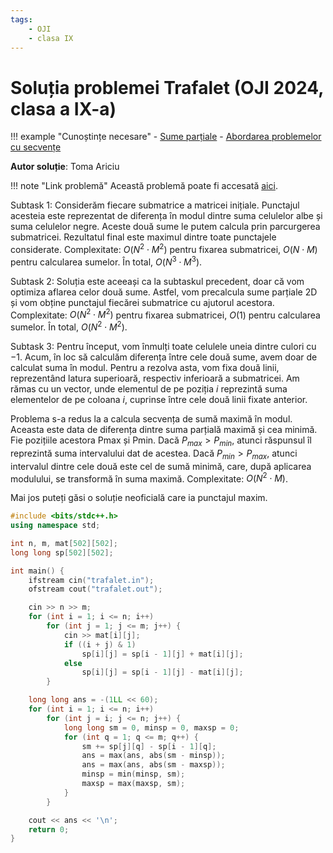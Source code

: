 ```yaml
---
tags:
    - OJI
    - clasa IX
---
```


# Soluția problemei Trafalet (OJI 2024, clasa a IX-a)

!!! example "Cunoștințe necesare"
    - [Sume parțiale](../../../../usor/partial-sums.md)
    - [Abordarea problemelor cu secvențe](../../../../usor/sequences.md)

**Autor soluție**: Toma Ariciu

!!! note "Link problemă"
    Această problemă poate fi accesată [aici](https://kilonova.ro/problems/2503/).

Subtask 1: Considerăm fiecare submatrice a matricei inițiale. Punctajul acesteia este reprezentat de diferența în modul dintre suma celulelor albe și suma celulelor negre. Aceste două sume le putem calcula prin parcurgerea submatricei. Rezultatul final este maximul dintre toate punctajele considerate. Complexitate: $O(N^2 \cdot M^2)$ pentru fixarea submatricei, $O(N \cdot M)$ pentru calcularea sumelor. În total, $O(N^3 \cdot M^3)$.

Subtask 2: Soluția este aceeași ca la subtaskul precedent, doar că vom optimiza aflarea celor două sume. Astfel, vom precalcula sume parțiale 2D și vom obține punctajul fiecărei submatrice cu ajutorul acestora. Complexitate: $O(N^2 \cdot M^2)$ pentru fixarea submatricei, $O(1)$ pentru calcularea sumelor. În total, $O(N^2 \cdot M^2)$.

Subtask 3: Pentru început, vom înmulți toate celulele uneia dintre culori cu $-1$. Acum, în loc să calculăm diferența între cele două sume, avem doar de calculat suma în modul. Pentru a rezolva asta, vom fixa două linii, reprezentând latura superioară, respectiv inferioară a submatricei. Am rămas cu un vector, unde elementul de pe poziția $i$ reprezintă suma elementelor de pe coloana $i$, cuprinse între cele două linii fixate anterior.

Problema s-a redus la a calcula secvența de sumă maximă în modul. Aceasta este data de diferența dintre suma parțială maximă și cea minimă. Fie pozițiile acestora Pmax și Pmin. Dacă $P_{max} > P_{min}$, atunci răspunsul îl reprezintă suma intervalului dat de acestea. Dacă $P_{min} > P_{max}$, atunci intervalul dintre cele două este cel de sumă minimă, care, după aplicarea modulului, se transformă în suma maximă. Complexitate: $O(N^2 \cdot M)$.

Mai jos puteți găsi o soluție neoficială care ia punctajul maxim.

```cpp
#include <bits/stdc++.h>
using namespace std;

int n, m, mat[502][502];
long long sp[502][502];

int main() {
    ifstream cin("trafalet.in");
    ofstream cout("trafalet.out");

    cin >> n >> m;
    for (int i = 1; i <= n; i++)
        for (int j = 1; j <= m; j++) {
            cin >> mat[i][j];
            if ((i + j) & 1)
                sp[i][j] = sp[i - 1][j] + mat[i][j];
            else
                sp[i][j] = sp[i - 1][j] - mat[i][j];
        }

    long long ans = -(1LL << 60);
    for (int i = 1; i <= n; i++)
        for (int j = i; j <= n; j++) {
            long long sm = 0, minsp = 0, maxsp = 0;
            for (int q = 1; q <= m; q++) {
                sm += sp[j][q] - sp[i - 1][q];
                ans = max(ans, abs(sm - minsp));
                ans = max(ans, abs(sm - maxsp));
                minsp = min(minsp, sm);
                maxsp = max(maxsp, sm);
            }
        }

    cout << ans << '\n';
    return 0;
}
```